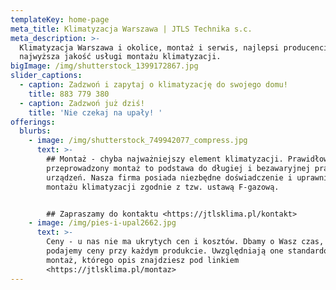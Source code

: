 ```yaml
---
templateKey: home-page
meta_title: Klimatyzacja Warszawa | JTLS Technika s.c.
meta_description: >-
  Klimatyzacja Warszawa i okolice, montaż i serwis, najlepsi producenci,
  najwyższa jakość usługi montażu klimatyzacji.
bigImage: /img/shutterstock_1399172867.jpg
slider_captions:
  - caption: Zadzwoń i zapytaj o klimatyzację do swojego domu!
    title: 883 779 380
  - caption: Zadzwoń już dziś!
    title: 'Nie czekaj na upały! '
offerings:
  blurbs:
    - image: /img/shutterstock_749942077_compress.jpg
      text: >-
        ## Montaż - chyba najważniejszy element klimatyzacji. Prawidłowo
        przeprowadzony montaż to podstawa do długiej i bezawaryjnej pracy
        urządzeń. Nasza firma posiada niezbędne doświadczenie i uprawnienia do
        montażu klimatyzacji zgodnie z tzw. ustawą F-gazową.


        ## Zapraszamy do kontaktu <https://jtlsklima.pl/kontakt>
    - image: /img/pies-i-upal2662.jpg
      text: >-
        Ceny - u nas nie ma ukrytych cen i kosztów. Dbamy o Wasz czas, dlatego
        podajemy ceny przy każdym produkcie. Uwzględniają one standardowy
        montaż, którego opis znajdziesz pod linkiem
        <https://jtlsklima.pl/montaz>
---
```


